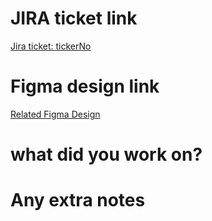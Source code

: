 # JIRA ticket link
[Jira ticket: tickerNo](https://)


# Figma design link
[Related Figma Design](xxxx)

# what did you work on?


# Any extra notes
<!-- gifs and screen shots are mos welcome -->
